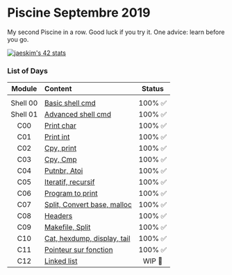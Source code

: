 # Piscine Septembre 2019

My second Piscine in a row. Good luck if you try it. One advice: learn before you go.

[![jaeskim's 42 stats](https://badge42.herokuapp.com/api/stats/alesanto?cursus=C%20Piscine)](https://github.com/JaeSeoKim/badge42)

### List of Days

|Module	        |Content		                 		    		                            |Status				      		|
|:-:	          |:--		                        		                		    		    |:-:           					|
|		            |									                                                  |       	              |
|Shell 00   		|[Basic shell cmd](./Shell00)			                                 	|100% :white_check_mark:|
|Shell 01	    	|[Advanced shell cmd](./Shell01)	      		                        |100% :white_check_mark:|
|C00	        	|[Print char](./C00)                                          	  	|100% :white_check_mark:|
|C01          	|[Print int](./C01)						                                   		|100% :white_check_mark:|
|C02          	|[Cpy, print](./C02)	                                              |100% :white_check_mark:|
|C03          	|[Cpy, Cmp](./C03)                		                      				|100% :white_check_mark:|
|C04          	|[Putnbr, Atoi](./C04)					                                    |100% :white_check_mark:|
|C05          	|[Iteratif, recursif](./C05)	  	                                  |100% :white_check_mark:|
|C06          	|[Program to print](./C06)		                              				|100% :white_check_mark:|
|C07          	|[Split, Convert base, malloc](./C07)                   						|100% :white_check_mark:|
|C08          	|[Headers](./C08)	                                        					|100% :white_check_mark:|
|C09          	|[Makefile, Split](./C09)                               						|100% :white_check_mark:|
|C10	          |[Cat, hexdump, display, tail](./C10)                   						|100% :white_check_mark:|
|C11          	|[Pointeur sur fonction](./C11)                         						|100% :white_check_mark:|
|C12          	|[Linked list](./C11)                         						          |WIP 🔄                 |
